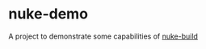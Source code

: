 # nuke-demo
A project to demonstrate some capabilities of [nuke-build](https://github.com/nuke-build/nuke)
